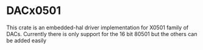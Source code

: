
# DACx0501

This crate is an embedded-hal driver implementation for X0501 family of DACs.
Currently there is only support for the 16 bit 80501 but the others can be
added easily
